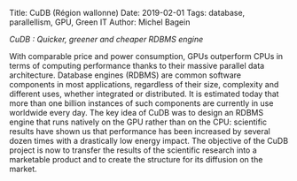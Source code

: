 Title: CuDB (Région wallonne)
Date: 2019-02-01
Tags: database, parallellism, GPU, Green IT
Author: Michel Bagein

*CuDB : Quicker, greener and cheaper RDBMS engine*

With comparable price and power consumption, GPUs outperform CPUs in terms of computing performance thanks to their massive parallel data architecture.
Database engines (RDBMS) are common software components in most applications, regardless of their size, complexity and different uses, whether integrated or distributed. It is estimated today that more than one billion instances of such components are currently in use worldwide every day.
The key idea of CuDB was to design an RDBMS engine that runs natively on the GPU rather than on the CPU: scientific results have shown us that performance has been increased by several dozen times with a drastically low energy impact.
The objective of the CuDB project is now to transfer the results of the scientific research into a marketable product and to create the structure for its diffusion on the market.
